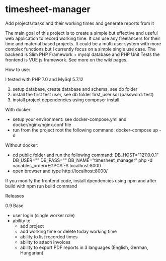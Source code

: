 # timesheet-manager
Add projects/tasks and their working times and generate reports from it

The main goal of this project is to create a simple but effective and useful web application to record working time. It can use any freelancers for their time and material based projects. It could be a multi user system with more complex functions but I currently focus on a simple single use case. The backend is Slim PHP Framework + mysql database and PHP Unit Tests the frontend is VUE js framework. See more on the wiki pages. 


How to use:

I tested with PHP 7.0 and MySql 5.7.12

1. setup database, create database and schema, see db folder
2. install the first test user, see db folder first_user.sql (password: test)
3. install project dependencies using composer install

With docker:

- setup your environment: see docker-compose.yml and docker/nginx/nginx.conf file
- run from the project root the following command: docker-compose up -d

Without docker:

- cd public folder and run the following command: DB_HOST="127.0.0.1" DB_USER="<your db user>" DB_PASS="<your db password>" DB_NAME="timesheet_manager" php -d variables_order=EGPCS -S localhost:8000
- open browser and type http://localhost:8000/

If you modify the frontend code, install dpendencies using npm and after build with npm run build command

Releases

0.9 Base
- user login (single worker role)
- ability to 
  - add project
  - add working time or delete today working time
  - ability to list recorded times
  - ability to attach invoices
  - ability to export PDF reports in 3 languages (English, German, Hungarian)
